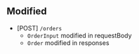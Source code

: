 ## Modified
- [POST] `/orders`
  - `OrderInput` modified in requestBody
  - `Order` modified in responses
